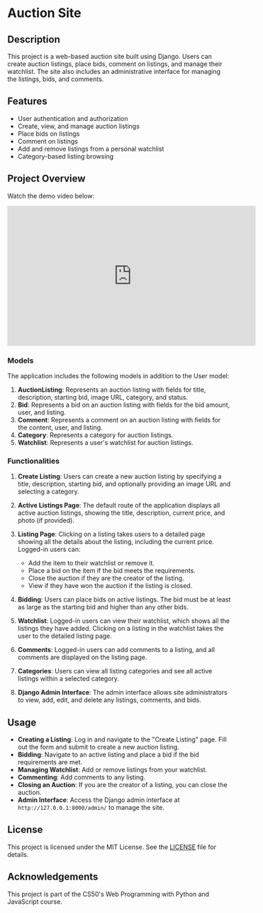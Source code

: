 # Auction Site

## Description

This project is a web-based auction site built using Django. Users can create auction listings, place bids, comment on listings, and manage their watchlist. The site also includes an administrative interface for managing the listings, bids, and comments.

## Features

- User authentication and authorization
- Create, view, and manage auction listings
- Place bids on listings
- Comment on listings
- Add and remove listings from a personal watchlist
- Category-based listing browsing

## Project Overview

Watch the demo video below:

<div align="center">
  <iframe width="560" height="315" src="https://www.youtube.com/watch?v=Bl4wHD_XAiU" frameborder="0" 
    allow="accelerometer; autoplay; encrypted-media; gyroscope; picture-in-picture" allowfullscreen></iframe>
</div>

### Models

The application includes the following models in addition to the User model:

1. **AuctionListing**: Represents an auction listing with fields for title, description, starting bid, image URL, category, and status.
2. **Bid**: Represents a bid on an auction listing with fields for the bid amount, user, and listing.
3. **Comment**: Represents a comment on an auction listing with fields for the content, user, and listing.
4. **Category**: Represents a category for auction listings.
5. **Watchlist**: Represents a user's watchlist for auction listings.

### Functionalities

1. **Create Listing**: Users can create a new auction listing by specifying a title, description, starting bid, and optionally providing an image URL and selecting a category.

2. **Active Listings Page**: The default route of the application displays all active auction listings, showing the title, description, current price, and photo (if provided).

3. **Listing Page**: Clicking on a listing takes users to a detailed page showing all the details about the listing, including the current price. Logged-in users can:
   - Add the item to their watchlist or remove it.
   - Place a bid on the item if the bid meets the requirements.
   - Close the auction if they are the creator of the listing.
   - View if they have won the auction if the listing is closed.

4. **Bidding**: Users can place bids on active listings. The bid must be at least as large as the starting bid and higher than any other bids.

5. **Watchlist**: Logged-in users can view their watchlist, which shows all the listings they have added. Clicking on a listing in the watchlist takes the user to the detailed listing page.

6. **Comments**: Logged-in users can add comments to a listing, and all comments are displayed on the listing page.

7. **Categories**: Users can view all listing categories and see all active listings within a selected category.

8. **Django Admin Interface**: The admin interface allows site administrators to view, add, edit, and delete any listings, comments, and bids.


## Usage

- **Creating a Listing**: Log in and navigate to the "Create Listing" page. Fill out the form and submit to create a new auction listing.
- **Bidding**: Navigate to an active listing and place a bid if the bid requirements are met.
- **Managing Watchlist**: Add or remove listings from your watchlist.
- **Commenting**: Add comments to any listing.
- **Closing an Auction**: If you are the creator of a listing, you can close the auction.
- **Admin Interface**: Access the Django admin interface at `http://127.0.0.1:8000/admin/` to manage the site.

## License

This project is licensed under the MIT License. See the [LICENSE](LICENSE) file for details.

## Acknowledgements

This project is part of the CS50's Web Programming with Python and JavaScript course.
